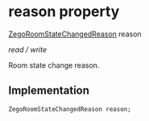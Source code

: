


# reason property







[ZegoRoomStateChangedReason](../../zego_uikit_prebuilt_live_audio_room/ZegoRoomStateChangedReason.md) reason
  
_<span class="feature">read / write</span>_



<p>Room state change reason.</p>



## Implementation

```dart
ZegoRoomStateChangedReason reason;
```







